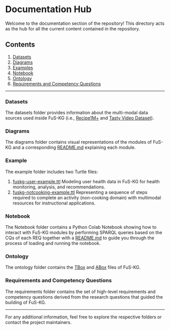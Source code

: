 # Documentation Hub

Welcome to the documentation section of the repository! This directory acts as the hub for all the current content contained in the repository.

## Contents

1. [Datasets](https://github.com/IDA-FBK/FuS-KG/tree/main/documentation/datasets)
2. [Diagrams](https://github.com/IDA-FBK/FuS-KG/tree/main/diagrams)
3. [Examples](https://github.com/IDA-FBK/FuS-KG/tree/main/example)
4. [Notebook](https://github.com/IDA-FBK/FuS-KG/tree/main/notebook)
5. [Ontology](https://github.com/IDA-FBK/FuS-KG/tree/main/ontology)
6. [Requirements and Competency Questions](https://github.com/IDA-FBK/FuS-KG/tree/main/requirements)

---

### Datasets

The datasets folder provides information about the multi-modal data sources used inside FuS-KG (i.e., [Recipe1M+](https://im2recipe.csail.mit.edu/) and [Tasty Video Dataset](https://cvml.comp.nus.edu.sg/tasty/index.html)).

### Diagrams

The diagrams folder contains visual representations of the modules of FuS-KG and a corresponding [README.md](https://github.com/IDA-FBK/FuS-KG/blob/main/diagrams/README.md) explaining each module.

### Example

The example folder includes two Turtle files:

1. [fuskg-user-example.ttl](https://media.githubusercontent.com/media/IDA-FBK/FuS-KG/refs/heads/main/example/fuskg-user-example.ttl) Modeling user health data in FuS-KG for health monitoring, analysis, and recommendations.
2. [fuskg-notcooking-example.ttl](https://media.githubusercontent.com/media/IDA-FBK/FuS-KG/refs/heads/main/example/fuskg-notcooking-example.ttl) Representing a sequence of steps required to complete an activity (non-cooking domain) with multimodal resources for instructional applications.

### Notebook

The Notebook folder contains a Python Colab Notebook showing how to interact with FuS-KG modules by performing SPARQL queries based on the CQs of each REQ together with a [README.md](https://github.com/IDA-FBK/FuS-KG/blob/update-modules/notebook/README.md)
to guide you through the process of loading and running the notebook.

### Ontology

The ontology folder contains the [TBox](https://github.com/IDA-FBK/FuS-KG/tree/main/ontology/TBox) and [ABox](https://github.com/IDA-FBK/FuS-KG/tree/main/ontology/ABox) files of FuS-KG.

### Requirements and Competency Questions

The requirements folder contains the set of high-level requirements and competency questions derived from the research questions that guided the building of FuS-KG.

---

For any additional information, feel free to explore the respective folders or contact the project maintainers.
